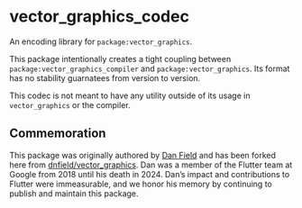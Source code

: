 # vector_graphics_codec

An encoding library for `package:vector_graphics`.

This package intentionally creates a tight coupling between
`package:vector_graphics_compiler` and `package:vector_graphics`. Its format has
no stability guarnatees from version to version.

This codec is not meant to have any utility outside of its usage in
`vector_graphics` or the compiler.

## Commemoration

This package was originally authored by
[Dan Field](https://github.com/dnfield) and has been forked here
from [dnfield/vector_graphics](https://github.com/dnfield/vector_graphics).
Dan was a member of the Flutter team at Google from 2018 until his death
in 2024. Dan’s impact and contributions to Flutter were immeasurable, and we
honor his memory by continuing to publish and maintain this package.
